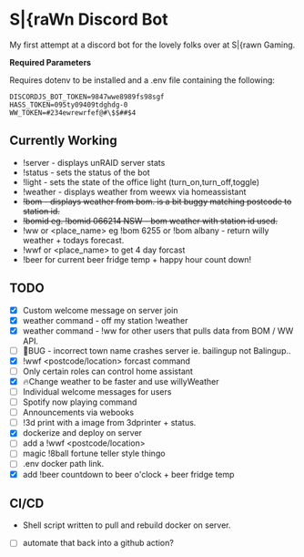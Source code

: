 # S|{raWn Discord Bot

My first attempt at a discord bot for the lovely folks over at S|{rawn Gaming.

**Required Parameters**

Requires dotenv to be installed and a .env file containing the following:

```
DISCORDJS_BOT_TOKEN=9847wwe8989fs98sgf
HASS_TOKEN=095ty09409tdghdg-0
WW_TOKEN=#234ewrewrfef@#\$$##$4
```

## Currently Working

- !server - displays unRAID server stats
- !status <new bot status> - sets the status of the bot
- !light <command> - sets the state of the office light (turn_on,turn_off,toggle)
- !weather - displays weather from weewx via homeassistant
- ~~!bom <postcode> - displays weather from bom. is a bit buggy matching postcode to station id.~~
- ~~!bomid <stationid> <STATE> eg. !bomid 066214 NSW - bom weather with station id used.~~
- !ww <postcode> or <place_name> eg !bom 6255 or !bom albany - return willy weather + todays forecast.
- !wwf <postcode> or <place_name> to get 4 day forcast
- !beer for current beer fridge temp + happy hour count down!

## TODO

- [x] Custom welcome message on server join
- [x] weather command - off my station !weather
- [x] weather command - !ww for other users that pulls data from BOM / WW API.
- [ ] :bug:BUG - incorrect town name crashes server ie. bailingup not Balingup..
- [x] !wwf <postcode/location> forcast command
- [ ] Only certain roles can control home assistant
- [x] :fire:Change weather to be faster and use willyWeather
- [ ] Individual welcome messages for users
- [ ] Spotify now playing command
- [ ] Announcements via webooks
- [ ] !3d print with a image from 3dprinter + status.
- [x] dockerize and deploy on server
- [ ] add a !wwf <postcode/location> <day>
- [ ] magic !8ball fortune teller style thingo
- [ ] .env docker path link.
- [x] add !beer countdown to beer o'clock + beer fridge temp

## CI/CD

- Shell script written to pull and rebuild docker on server.
- [ ] automate that back into a github action?

